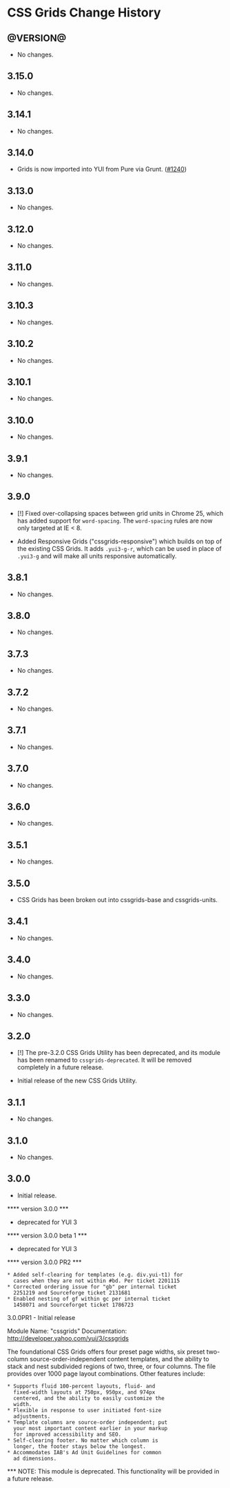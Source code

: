 CSS Grids Change History
========================

@VERSION@
------

* No changes.

3.15.0
------

* No changes.

3.14.1
------

* No changes.

3.14.0
------

* Grids is now imported into YUI from Pure via Grunt. ([#1240][])


[#1240]: https://github.com/yui/yui3/issues/1240


3.13.0
------

* No changes.

3.12.0
------

* No changes.

3.11.0
------

* No changes.

3.10.3
------

* No changes.

3.10.2
------

* No changes.

3.10.1
------

* No changes.

3.10.0
------

* No changes.

3.9.1
-----

* No changes.

3.9.0
-----

* [!] Fixed over-collapsing spaces between grid units in Chrome 25, which has
  added support for `word-spacing`. The `word-spacing` rules are now only
  targeted at IE < 8.

* Added Responsive Grids ("cssgrids-responsive") which builds on top of the
  existing CSS Grids. It adds `.yui3-g-r`, which can be used in place of
  `.yui3-g` and will make all units responsive automatically.

3.8.1
-----

* No changes.

3.8.0
-----

* No changes.

3.7.3
-----

* No changes.

3.7.2
-----

* No changes.

3.7.1
-----

* No changes.

3.7.0
-----

* No changes.

3.6.0
-----

  * No changes.

3.5.1
-----

  * No changes.

3.5.0
-----

  * CSS Grids has been broken out into cssgrids-base and cssgrids-units.


3.4.1
-----

  * No changes.


3.4.0
-----

  * No changes.


3.3.0
-----

  * No changes.


3.2.0
-----

  * [!] The pre-3.2.0 CSS Grids Utility has been deprecated, and its
    module has been renamed to `cssgrids-deprecated`. It will be removed
    completely in a future release.

  * Initial release of the new CSS Grids Utility.


3.1.1
-----

  * No changes.


3.1.0
-----

  * No changes.


3.0.0
-----

  * Initial release.

**** version 3.0.0 ***
  * deprecated for YUI 3

**** version 3.0.0 beta 1 ***
  * deprecated for YUI 3

**** version 3.0.0 PR2 ***

    * Added self-clearing for templates (e.g. div.yui-t1) for
      cases when they are not within #bd. Per ticket 2201115
    * Corrected ordering issue for "gb" per internal ticket
      2251219 and Sourceforge ticket 2131681
    * Enabled nesting of gf within gc per internal ticket
      1458071 and Sourceforget ticket 1786723

3.0.0PR1 - Initial release

Module Name: "cssgrids"
Documentation: http://developer.yahoo.com/yui/3/cssgrids

The foundational CSS Grids offers four preset page widths,
six preset two-column source-order-independent content
templates, and the ability to stack and nest subdivided
regions of two, three, or four columns. The file provides
over 1000 page layout combinations. Other features include:

    * Supports fluid 100-percent layouts, fluid- and
      fixed-width layouts at 750px, 950px, and 974px
      centered, and the ability to easily customize the
      width.
    * Flexible in response to user initiated font-size
      adjustments.
    * Template columns are source-order independent; put
      your most important content earlier in your markup
      for improved accessibility and SEO.
    * Self-clearing footer. No matter which column is
      longer, the footer stays below the longest.
    * Accommodates IAB's Ad Unit Guidelines for common
      ad dimensions.

*** NOTE: This module is deprecated. This functionality will be provided in a future release.

